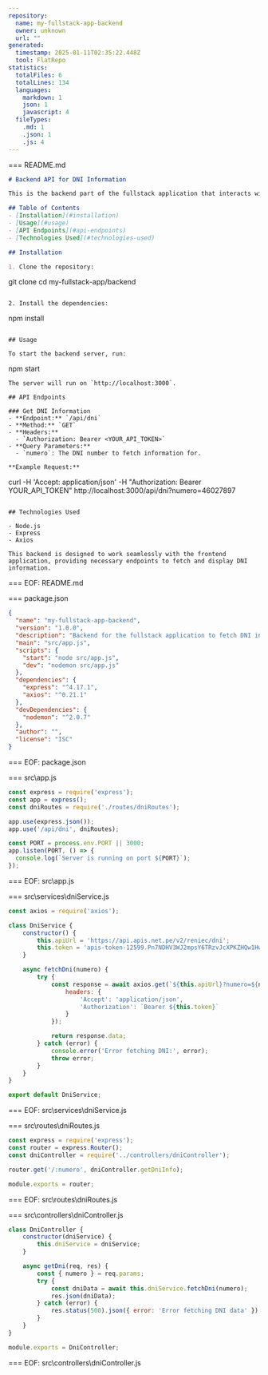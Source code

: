 ```yaml
---
repository:
  name: my-fullstack-app-backend
  owner: unknown
  url: ""
generated:
  timestamp: 2025-01-11T02:35:22.448Z
  tool: FlatRepo
statistics:
  totalFiles: 6
  totalLines: 134
  languages:
    markdown: 1
    json: 1
    javascript: 4
  fileTypes:
    .md: 1
    .json: 1
    .js: 4
---
```


===  README.md
```markdown
# Backend API for DNI Information

This is the backend part of the fullstack application that interacts with the RENIEC API to fetch DNI information.

## Table of Contents
- [Installation](#installation)
- [Usage](#usage)
- [API Endpoints](#api-endpoints)
- [Technologies Used](#technologies-used)

## Installation

1. Clone the repository:
   ```
   git clone <repository-url>
   cd my-fullstack-app/backend
   ```

2. Install the dependencies:
   ```
   npm install
   ```

## Usage

To start the backend server, run:
```
npm start
```
The server will run on `http://localhost:3000`.

## API Endpoints

### Get DNI Information
- **Endpoint:** `/api/dni`
- **Method:** `GET`
- **Headers:**
  - `Authorization: Bearer <YOUR_API_TOKEN>`
- **Query Parameters:**
  - `numero`: The DNI number to fetch information for.

**Example Request:**
```
curl -H 'Accept: application/json' -H "Authorization: Bearer YOUR_API_TOKEN" http://localhost:3000/api/dni?numero=46027897
```

## Technologies Used

- Node.js
- Express
- Axios

This backend is designed to work seamlessly with the frontend application, providing necessary endpoints to fetch and display DNI information.
```
=== EOF: README.md

===  package.json
```json
{
  "name": "my-fullstack-app-backend",
  "version": "1.0.0",
  "description": "Backend for the fullstack application to fetch DNI information.",
  "main": "src/app.js",
  "scripts": {
    "start": "node src/app.js",
    "dev": "nodemon src/app.js"
  },
  "dependencies": {
    "express": "^4.17.1",
    "axios": "^0.21.1"
  },
  "devDependencies": {
    "nodemon": "^2.0.7"
  },
  "author": "",
  "license": "ISC"
}
```
=== EOF: package.json

===  src\app.js
```javascript
const express = require('express');
const app = express();
const dniRoutes = require('./routes/dniRoutes');

app.use(express.json());
app.use('/api/dni', dniRoutes);

const PORT = process.env.PORT || 3000;
app.listen(PORT, () => {
  console.log(`Server is running on port ${PORT}`);
});
```
=== EOF: src\app.js

===  src\services\dniService.js
```javascript
const axios = require('axios');

class DniService {
    constructor() {
        this.apiUrl = 'https://api.apis.net.pe/v2/reniec/dni';
        this.token = 'apis-token-12599.Pn7NDHV3WJ2mpsY6TRzvJcXPKZHQw1Hw';
    }

    async fetchDni(numero) {
        try {
            const response = await axios.get(`${this.apiUrl}?numero=${numero}`, {
                headers: {
                    'Accept': 'application/json',
                    'Authorization': `Bearer ${this.token}`
                }
            });

            return response.data;
        } catch (error) {
            console.error('Error fetching DNI:', error);
            throw error;
        }
    }
}

export default DniService;
```
=== EOF: src\services\dniService.js

===  src\routes\dniRoutes.js
```javascript
const express = require('express');
const router = express.Router();
const dniController = require('../controllers/dniController');

router.get('/:numero', dniController.getDniInfo);

module.exports = router;
```
=== EOF: src\routes\dniRoutes.js

===  src\controllers\dniController.js
```javascript
class DniController {
    constructor(dniService) {
        this.dniService = dniService;
    }

    async getDni(req, res) {
        const { numero } = req.params;
        try {
            const dniData = await this.dniService.fetchDni(numero);
            res.json(dniData);
        } catch (error) {
            res.status(500).json({ error: 'Error fetching DNI data' });
        }
    }
}

module.exports = DniController;
```
=== EOF: src\controllers\dniController.js

